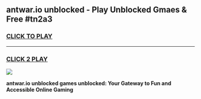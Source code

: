 
## antwar.io unblocked - Play Unblocked Gmaes & Free #tn2a3
<h3>
<a href="https://news.freeplayer.one?title=antwar.io_unblocked&ref=24F">CLICK TO PLAY</a></h3>
<hr>

<h3>
<a href="https://news.freeplayer.one?title=antwar.io_unblocked&ref=24F">CLICK 2 PLAY</a>
  
</h3>

<a href="https://news.freeplayer.one?title=antwar.io_unblocked&ref=24F/"><img src="https://clearcache.store/games.png"></a>


**antwar.io unblocked games unblocked: Your Gateway to Fun and Accessible Online Gaming**
